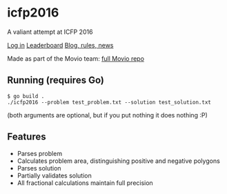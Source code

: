 # icfp2016
A valiant attempt at ICFP 2016

[Log in](http://2016sv.icfpcontest.org/)
[Leaderboard](http://2016sv.icfpcontest.org/leaderboard)
[Blog, rules, news](http://icfpc2016.blogspot.com/)

Made as part of the Movio team: [full Movio repo](https://bitbucket.org/moviohq/icfp2016/)

## Running (requires Go)

```
$ go build .
./icfp2016 --problem test_problem.txt --solution test_solution.txt
```
(both arguments are optional, but if you put nothing it does nothing :P)

## Features

- Parses problem
- Calculates problem area, distinguishing positive and negative polygons
- Parses solution
- Partially validates solution
- All fractional calculations maintain full precision
